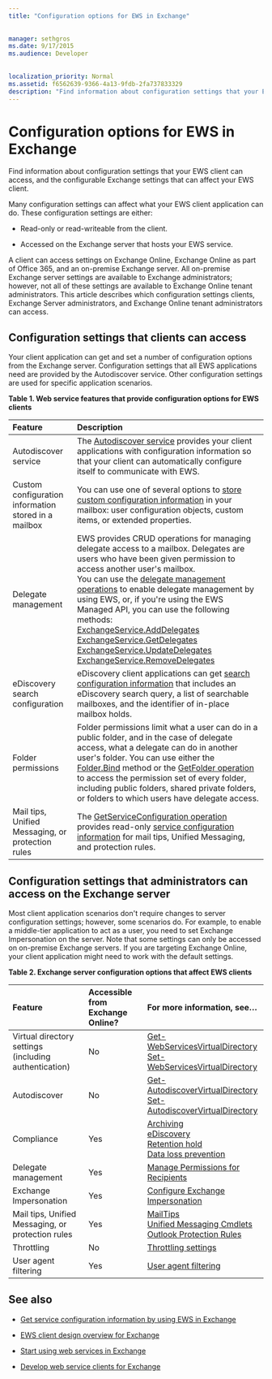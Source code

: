 ```yaml
---
title: "Configuration options for EWS in Exchange"
 
 
manager: sethgros
ms.date: 9/17/2015
ms.audience: Developer
 
 
localization_priority: Normal
ms.assetid: f6562639-9366-4a13-9fdb-2fa737833329
description: "Find information about configuration settings that your EWS client can access, and the configurable Exchange settings that can affect your EWS client."
---
```


# Configuration options for EWS in Exchange

Find information about configuration settings that your EWS client can access, and the configurable Exchange settings that can affect your EWS client. 
  
Many configuration settings can affect what your EWS client application can do. These configuration settings are either: 
  
- Read-only or read-writeable from the client.
    
- Accessed on the Exchange server that hosts your EWS service.
    
A client can access settings on Exchange Online, Exchange Online as part of Office 365, and an on-premise Exchange server. All on-premise Exchange server settings are available to Exchange administrators; however, not all of these settings are available to Exchange Online tenant administrators. This article describes which configuration settings clients, Exchange Server administrators, and Exchange Online tenant administrators can access.
  
## Configuration settings that clients can access

Your client application can get and set a number of configuration options from the Exchange server. Configuration settings that all EWS applications need are provided by the Autodiscover service. Other configuration settings are used for specific application scenarios. 
  
**Table 1. Web service features that provide configuration options for EWS clients**

|**Feature**|**Description**|
|:-----|:-----|
|Autodiscover service  <br/> |The [Autodiscover service](autodiscover-for-exchange.md) provides your client applications with configuration information so that your client can automatically configure itself to communicate with EWS.  <br/> |
|Custom configuration information stored in a mailbox  <br/> |You can use one of several options to [store custom configuration information](persistent-application-settings-in-ews-in-exchange.md) in your mailbox: user configuration objects, custom items, or extended properties.  <br/> |
|Delegate management  <br/> | EWS provides CRUD operations for managing delegate access to a mailbox. Delegates are users who have been given permission to access another user's mailbox.  <br/>  You can use the [delegate management operations](http://msdn.microsoft.com/en-us/library/bb409286%28v=exchg.150%29.aspx#bk_delegate_management) to enable delegate management by using EWS, or, if you're using the EWS Managed API, you can use the following methods:  <br/> [ExchangeService.AddDelegates](http://msdn.microsoft.com/en-us/library/microsoft.exchange.webservices.data.exchangeservice.adddelegates%28v=exchg.80%29.aspx) <br/> [ExchangeService.GetDelegates](http://msdn.microsoft.com/en-us/library/microsoft.exchange.webservices.data.exchangeservice.getdelegates%28v=exchg.80%29.aspx) <br/> [ExchangeService.UpdateDelegates](http://msdn.microsoft.com/en-us/library/microsoft.exchange.webservices.data.exchangeservice.updatedelegates%28v=exchg.80%29.aspx) <br/> [ExchangeService.RemoveDelegates](http://msdn.microsoft.com/en-us/library/microsoft.exchange.webservices.data.exchangeservice.removedelegates%28v=exchg.80%29.aspx) <br/> |
|eDiscovery search configuration  <br/> |eDiscovery client applications can get [search configuration information](http://msdn.microsoft.com/library/8a54a6dc-110c-4972-a8bc-5ddb43c4b857%28Office.15%29.aspx) that includes an eDiscovery search query, a list of searchable mailboxes, and the identifier of in-place mailbox holds.  <br/> |
|Folder permissions  <br/> |Folder permissions limit what a user can do in a public folder, and in the case of delegate access, what a delegate can do in another user's folder. You can use either the [Folder.Bind](http://msdn.microsoft.com/en-us/library/microsoft.exchange.webservices.data.folder.bind%28v=exchg.80%29.aspx) method or the [GetFolder operation](http://msdn.microsoft.com/library/355bcf93-dc71-4493-b177-622afac5fdb9%28Office.15%29.aspx) to access the permission set of every folder, including public folders, shared private folders, or folders to which users have delegate access.  <br/> |
|Mail tips, Unified Messaging, or protection rules  <br/> |The [GetServiceConfiguration operation](http://msdn.microsoft.com/library/070cbfe5-325a-4955-8e4a-8230ea0459a7%28Office.15%29.aspx) provides read-only [service configuration information](how-to-get-service-configuration-information-by-using-ews-in-exchange.md) for mail tips, Unified Messaging, and protection rules.  <br/> |
   
## Configuration settings that administrators can access on the Exchange server

Most client application scenarios don't require changes to server configuration settings; however, some scenarios do. For example, to enable a middle-tier application to act as a user, you need to set Exchange Impersonation on the server. Note that some settings can only be accessed on on-premise Exchange servers. If you are targeting Exchange Online, your client application might need to work with the default settings.
  
**Table 2. Exchange server configuration options that affect EWS clients**

|**Feature**|**Accessible from Exchange Online?**|**For more information, see…**|
|:-----|:-----|:-----|
|Virtual directory settings (including authentication)  <br/> |No  <br/> |[Get-WebServicesVirtualDirectory](http://technet.microsoft.com/en-us/library/aa998810%28v=exchg.150%29.aspx) <br/> [Set-WebServicesVirtualDirectory](http://technet.microsoft.com/en-us/library/aa997233%28v=exchg.150%29.aspx) <br/> |
|Autodiscover  <br/> |No  <br/> |[Get-AutodiscoverVirtualDirectory](http://technet.microsoft.com/en-us/library/aa996819%28v=exchg.150%29.aspx) <br/> [Set-AutodiscoverVirtualDirectory](http://technet.microsoft.com/en-us/library/aa998601%28v=exchg.150%29.aspx) <br/> |
|Compliance  <br/> |Yes  <br/> |[Archiving](http://technet.microsoft.com/en-us/library/dd979800%28v=exchg.150%29.aspx) <br/> [eDiscovery](http://technet.microsoft.com/en-us/library/dd298021%28v=exchg.150%29.aspx) <br/> [Retention hold](http://technet.microsoft.com/en-us/library/dd335168%28v=exchg.150%29.aspx) <br/> [Data loss prevention](http://technet.microsoft.com/en-us/library/jj150527%28v=exchg.150%29.aspx) <br/> |
|Delegate management  <br/> |Yes  <br/> |[Manage Permissions for Recipients](http://technet.microsoft.com/en-us/library/jj919240%28v=exchg.150%29.aspx) <br/> |
|Exchange Impersonation  <br/> |Yes  <br/> |[Configure Exchange Impersonation](http://msdn.microsoft.com/en-us/library/bb204095%28EXCHG.140%29.aspx) <br/> |
|Mail tips, Unified Messaging, or protection rules  <br/> |Yes  <br/> |[MailTips](http://technet.microsoft.com/en-us/library/jj649091%28v=exchg.150%29.aspx) <br/> [Unified Messaging Cmdlets](http://technet.microsoft.com/en-us/library/aa997665%28v=exchg.150%29.aspx) <br/> [Outlook Protection Rules](http://technet.microsoft.com/en-us/library/dd638178%28v=exchg.150%29.aspx) <br/> |
|Throttling  <br/> |No  <br/> |[Throttling settings](ews-throttling-in-exchange.md) <br/> |
|User agent filtering  <br/> |Yes  <br/> |[User agent filtering](how-to-control-access-to-ews-in-exchange.md) <br/> |
   
## See also


- [Get service configuration information by using EWS in Exchange](how-to-get-service-configuration-information-by-using-ews-in-exchange.md)
    
- [EWS client design overview for Exchange](ews-client-design-overview-for-exchange.md)
    
- [Start using web services in Exchange](start-using-web-services-in-exchange.md)
    
- [Develop web service clients for Exchange](develop-web-service-clients-for-exchange.md)
    

